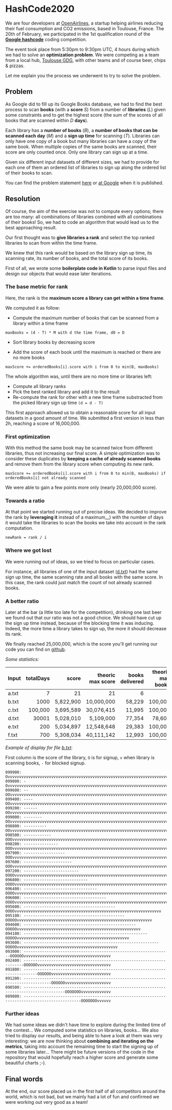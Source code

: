 # HashCode2020

We are four developers at [OpenAirlines](https://openairlines.com/), a startup helping airlines reducing their fuel consumption and CO2 emissions, based in Toulouse, France. The 20th of February, we participated in the 1st qualification round of the __[Google hashcode](https://codingcompetitions.withgoogle.com/hashcode)__ coding competition.

The event took place from 5:30pm to 9:30pm UTC, 4 hours during which we had to solve an __optimization problem__. We were competing as a team from a local hub, [Toulouse GDG](https://www.gdgtoulouse.fr/), with other teams and of course beer, chips & pizzas.

Let me explain you the process we underwent to try to solve the problem.

## Problem

As Google did to fill up its Google Books database, we had to find the best process to scan __books__ (with a __score__ _S_) from a number of __libraries__ (_L_) given some constraints and to get the highest score (the sum of the scores of all books that are scanned within _D_ __days__).

Each library has a __number of books__ (_B_), a __number of books that can be scanned each day__ (_M_) and a __sign up time__ for scanning (_T_).
Libraries can only have one copy of a book but many libraries can have a copy of the same book. When multiple copies of the same books are scanned, their score are only counted once. Only one library can sign up at a time.

Given six different input datasets of different sizes, we had to provide for each one of them an ordered list of libraries to sign up along the ordered list of their books to scan.

You can find the problem statement [here](statement/hashcode_2020_online_qualification_round.pdf) or [at Google](https://codingcompetitions.withgoogle.com/hashcode/archive) when it is published.

## Resolution

Of course, the aim of the exercise was not to compute every options; there are too many: all combinations of libraries combined with all combinations of their books! So, we had to code an algorithm that would lead us to the best approaching result.

Our first thought was to __give libraries a rank__ and select the top ranked libraries to scan from within the time frame.

We knew that this rank would be based on the library sign up time, its scanning rate, its number of books, and the total score of its books.

First of all, we wrote some __boilerplate code in Kotlin__ to parse input files and design our objects that would ease later iterations.

### The base metric for rank

Here, the rank is the __maximum score a library can get within a time frame__.

We computed it as follow:
* Compute the maximum number of books that can be scanned from a library within a time frame

`maxBooks = (d - T) * M with d the time frame, d0 = D`

* Sort library books by decreasing score

* Add the score of each book until the maximum is reached or there are no more books

`maxScore += orderedBooks[i].score with i from 0 to min(B, maxBooks)`

The whole algorithm was, until there are no more time or libraries left:
* Compute all library ranks
* Pick the best ranked library and add it to the result
* Re-compute the rank for other with a new time frame substracted from the picked library sign up time `(d = d - T)`

This first approach allowed us to obtain a reasonable score for all input datasets in a good amount of time. We submitted a first version in less than 2h, reaching a score of 16,000,000.

### First optimization

With this method the same book may be scanned twice from different libraries, thus not increasing our final score. A simple optimization was to consider these duplicates by __keeping a cache of already scanned books__ and remove them from the library score when computing its new rank.

`maxScore += orderedBooks[i].score with i from 0 to min(B, maxBooks) if orderedBooks[i] not already scanned`

We were able to gain a few points more only (nearly 20,000,000 score).

### Towards a ratio

At that point we started running out of precise ideas. We decided to improve the rank by __leveraging it__ instead of a maximum__) with the number of days it would take the libraries to scan the books we take into account in the rank computation.

`newRank = rank / i`

### Where we got lost

We were running out of ideas, so we tried to focus on particular cases.

For instance, all libraries of one of the input dataset ([d.txt](inputs/d.txt)) had the same sign up time, the same scanning rate and all books with the same score. In this case, the rank could just match the count of not already scanned books.

### A better ratio

Later at the bar (a little too late for the competition), drinking one last beer we found out that our ratio was not a good choice. We should have cut up the sign up time instead, because of the blocking time it was inducing. Indeed, the more time a library takes to sign up, the more it should decrease its rank.
 
We finally reached 25,000,000, which is the score you'll get running our code you can find on [github](https://github.com/openairlines/HashCode2020).

_Some statistics:_

|Input|totalDays|score  |theoric max score|books delivered|theoric max books|libs delivered|theoric max libs|
|:----|--------:|------:|----------------:|--------------:|----------------:|-------------:|---------------:|
|a.txt|7       	|     21|               21|    6          |                6|             2|               2|
|b.txt|1000  	  |5,822,900|         10,000,000|58,229     |          100,000|            90|             100|
|c.txt|100,000 	|3,695,589|         30,076,415|11,995     |          100,000|           812|          10,000|
|d.txt|30001   	|5,028,010|          5,109,000|77,354     |           78,600|        15,000|          30,000|
|e.txt|200     	|5,034,897|         12,548,648|29,383     |          100,000|           155|            1000|
|f.txt|700      |5,308,034|         40,111,142|12,993     |          100,000|            17|            1000|

_Example of display for file [b.txt](inputs/b.txt):_

First column is the score of the library, `O` is for signup, `v` when library is scanning books, `-` for blocked signup. 
```
099900: Ovvvvvvvvvvvvvvvvvvvvvvvvvvvvvvvvvvvvvvvvvvvvvvvvvvvvvvvvvvvvvvvvvvvvvvvvvvvvvvvvvvvvvvvvvvvvvvvvvvvvvvvvvvv
099800: -Ovvvvvvvvvvvvvvvvvvvvvvvvvvvvvvvvvvvvvvvvvvvvvvvvvvvvvvvvvvvvvvvvvvvvvvvvvvvvvvvvvvvvvvvvvvvvvvvvvvvvvvvvvv
099600: --OOvvvvvvvvvvvvvvvvvvvvvvvvvvvvvvvvvvvvvvvvvvvvvvvvvvvvvvvvvvvvvvvvvvvvvvvvvvvvvvvvvvvvvvvvvvvvvvvvvvvvvvvv
099400: ----OOvvvvvvvvvvvvvvvvvvvvvvvvvvvvvvvvvvvvvvvvvvvvvvvvvvvvvvvvvvvvvvvvvvvvvvvvvvvvvvvvvvvvvvvvvvvvvvvvvvvvvv
099200: ------OOvvvvvvvvvvvvvvvvvvvvvvvvvvvvvvvvvvvvvvvvvvvvvvvvvvvvvvvvvvvvvvvvvvvvvvvvvvvvvvvvvvvvvvvvvvvvvvvvvvvv
099000: --------OOvvvvvvvvvvvvvvvvvvvvvvvvvvvvvvvvvvvvvvvvvvvvvvvvvvvvvvvvvvvvvvvvvvvvvvvvvvvvvvvvvvvvvvvvvvvvvvvvvv
098800: ----------OOvvvvvvvvvvvvvvvvvvvvvvvvvvvvvvvvvvvvvvvvvvvvvvvvvvvvvvvvvvvvvvvvvvvvvvvvvvvvvvvvvvvvvvvvvvvvvvvv
098500: ------------OOOvvvvvvvvvvvvvvvvvvvvvvvvvvvvvvvvvvvvvvvvvvvvvvvvvvvvvvvvvvvvvvvvvvvvvvvvvvvvvvvvvvvvvvvvvvvvv
098200: ---------------OOOvvvvvvvvvvvvvvvvvvvvvvvvvvvvvvvvvvvvvvvvvvvvvvvvvvvvvvvvvvvvvvvvvvvvvvvvvvvvvvvvvvvvvvvvvv
097900: ------------------OOOvvvvvvvvvvvvvvvvvvvvvvvvvvvvvvvvvvvvvvvvvvvvvvvvvvvvvvvvvvvvvvvvvvvvvvvvvvvvvvvvvvvvvvv
097600: ---------------------OOOvvvvvvvvvvvvvvvvvvvvvvvvvvvvvvvvvvvvvvvvvvvvvvvvvvvvvvvvvvvvvvvvvvvvvvvvvvvvvvvvvvvv
097200: ------------------------OOOOvvvvvvvvvvvvvvvvvvvvvvvvvvvvvvvvvvvvvvvvvvvvvvvvvvvvvvvvvvvvvvvvvvvvvvvvvvvvvvvv
096800: ----------------------------OOOOvvvvvvvvvvvvvvvvvvvvvvvvvvvvvvvvvvvvvvvvvvvvvvvvvvvvvvvvvvvvvvvvvvvvvvvvvvvv
096400: --------------------------------OOOOvvvvvvvvvvvvvvvvvvvvvvvvvvvvvvvvvvvvvvvvvvvvvvvvvvvvvvvvvvvvvvvvvvvvvvvv
096000: ------------------------------------OOOOvvvvvvvvvvvvvvvvvvvvvvvvvvvvvvvvvvvvvvvvvvvvvvvvvvvvvvvvvvvvvvvvvvvv
095600: ----------------------------------------OOOOvvvvvvvvvvvvvvvvvvvvvvvvvvvvvvvvvvvvvvvvvvvvvvvvvvvvvvvvvvvvvvvv
095100: --------------------------------------------OOOOOvvvvvvvvvvvvvvvvvvvvvvvvvvvvvvvvvvvvvvvvvvvvvvvvvvvvvvvvvvv
094600: -------------------------------------------------OOOOOvvvvvvvvvvvvvvvvvvvvvvvvvvvvvvvvvvvvvvvvvvvvvvvvvvvvvv
094100: ------------------------------------------------------OOOOOvvvvvvvvvvvvvvvvvvvvvvvvvvvvvvvvvvvvvvvvvvvvvvvvv
093600: -----------------------------------------------------------OOOOOvvvvvvvvvvvvvvvvvvvvvvvvvvvvvvvvvvvvvvvvvvvv
093000: ----------------------------------------------------------------OOOOOOvvvvvvvvvvvvvvvvvvvvvvvvvvvvvvvvvvvvvv
092400: ----------------------------------------------------------------------OOOOOOvvvvvvvvvvvvvvvvvvvvvvvvvvvvvvvv
091800: ----------------------------------------------------------------------------OOOOOOvvvvvvvvvvvvvvvvvvvvvvvvvv
091200: ----------------------------------------------------------------------------------OOOOOOvvvvvvvvvvvvvvvvvvvv
090500: ----------------------------------------------------------------------------------------OOOOOOOvvvvvvvvvvvvv
089800: -----------------------------------------------------------------------------------------------OOOOOOOvvvvvv
```

### Further ideas

We had some ideas we didn't have time to explore during the limited time of the contest... We computed some statistics on libraries, books... We also tried to display our results, and being able to have a look at them was very interesting: we are now thinking about __combining and iterating on the metrics__, taking into account the remaining time to start the signing up of some libraries later...
There might be future versions of the code in the repository that would hopefully reach a higher score and generate some beautiful charts ;-).

## Final words

At the end, our score placed us in the first half of all competitors around the world, which is not bad, but we mainly had a lot of fun and confirmed we were working out very good as a team!

